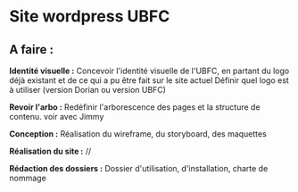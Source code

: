 # Site wordpress UBFC
## A faire :

__Identité visuelle :__ 
Concevoir l'identité visuelle de l'UBFC, en partant du logo déjà existant et de ce qui a pu être fait sur le site actuel
Définir quel logo est à utiliser (version Dorian ou version UBFC)

__Revoir l'arbo :__
Redéfinir l'arborescence des pages et la structure de contenu. voir avec Jimmy

__Conception :__
Réalisation du wireframe, du storyboard, des maquettes

__Réalisation du site :__
//

__Rédaction des dossiers :__
Dossier d'utilisation, d'installation, charte de nommage

